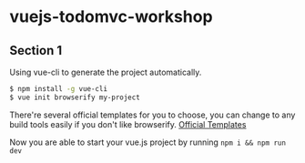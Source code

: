 # vuejs-todomvc-workshop

## Section 1
Using vue-cli to generate the project automatically.

```bash
$ npm install -g vue-cli
$ vue init browserify my-project
```
There're several official templates for you to choose, you can change to any build tools easily if you don't like browserify. [Official Templates](https://github.com/vuejs/vue-cli#official-templates)

Now you are able to start your vue.js project by running `npm i && npm run dev`
